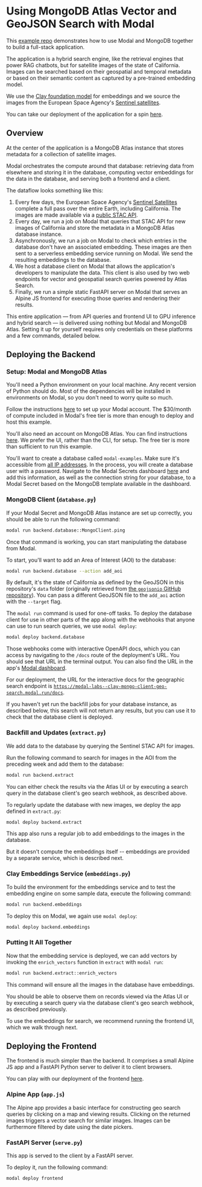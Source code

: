 # Using MongoDB Atlas Vector and GeoJSON Search with Modal

This [example repo](https://github.com/modal-labs/search-california)
demonstrates how to use Modal and MongoDB together
to build a full-stack application.

The application is a hybrid search engine,
like the retrieval engines that power RAG chatbots,
but for satellite images of the state of California.
Images can be searched based on their
geospatial and temporal metadata or based on their semantic content
as captured by a pre-trained embedding model.

We use the [Clay foundation model](https://clay-foundation.github.io/model/index.html)
for embeddings and we source the images from the European Space Agency's
[Sentinel satellites](https://www.esa.int/Applications/Observing_the_Earth/Copernicus/The_Sentinel_missions).

You can take our deployment of the application for a spin
[here](https://modal-labs--clay-hybrid-search.modal.run/).

## Overview

At the center of the application is a MongoDB Atlas instance
that stores metadata for a collection of satellite images.

Modal orchestrates the compute around that database:
retrieving data from elsewhere and storing it in the database,
computing vector embeddings for the data in the database,
and serving both a frontend and a client.

The dataflow looks something like this:

1. Every few days, the European Space Agency's
   [Sentinel Satellites](https://www.esa.int/Applications/Observing_the_Earth/Copernicus/The_Sentinel_missions)
   complete a full pass over the entire Earth, including California.
   The images are made available via a [public STAC API](https://element84.com/geospatial/introducing-earth-search-v1-new-datasets-now-available/).
2. Every day, we run a job on Modal that queries that STAC API
   for new images of California and store the metadata in a MongoDB Atlas
   database instance.
3. Asynchronously, we run a job on Modal to check which entries
   in the database don't have an associated embedding.
   These images are then sent to a serverless embedding service
   running on Modal. We send the resulting embeddings to the database.
4. We host a database client on Modal that allows the application's
   developers to manipulate the data. This client is also used by two
   web endpoints for vector and geospatial search queries powered by
   Atlas Search.
5. Finally, we run a simple static FastAPI server on Modal that serves
   an Alpine JS frontend for executing those queries and rendering their results.

This entire application —
from API queries and frontend UI to GPU inference and hybrid search —
is delivered using nothing but Modal and MongoDB Atlas.
Setting it up for yourself requires only credentials on these platforms
and a few commands, detailed below.

## Deploying the Backend

### Setup: Modal and MongoDB Atlas

You'll need a Python environment on your local machine.
Any recent version of Python should do.
Most of the dependencies will be installed in environments on Modal,
so you don't need to worry quite so much.

Follow the instructions [here](https://modal.com/docs/guide#getting-started)
to set up your Modal account.
The $30/month of compute included in Modal's free tier is
more than enough to deploy and host this example.

You'll also need an account on MongoDB Atlas.
You can find instructions [here](https://www.mongodb.com/docs/atlas/getting-started/).
We prefer the UI, rather than the CLI, for setup.
The free tier is more than sufficient to run this example.

You'll want to create a database called `modal-examples`.
Make sure it's accessible from [all IP addresses](https://stackoverflow.com/questions/66035947/allow-access-from-anywhere-mongodb-atlas).
In the process, you will create a database user with a password.
Navigate to the Modal Secrets dashboard [here](https://modal.com/secrets)
and add this information, as well as the connection string for your database,
to a Modal Secret based on the MongoDB template available in the dashboard.

### MongoDB Client (`database.py`)

If your Modal Secret and MongoDB Atlas instance are set up correctly,
you should be able to run the following command:

```bash
modal run backend.database::MongoClient.ping
```

Once that command is working, you can start manipulating the database
from Modal.

To start, you'll want to add an Area of Interest (AOI) to the database:

```bash
modal run backend.database --action add_aoi
```

By default, it's the state of California as defined by the GeoJSON
in this repository's `data` folder (originally retrieved from
[the `geojsonio` GitHub repository](https://github.com/ropensci/geojsonio/blob/7e4cc683ed3d6eec38a8cae5ce03fa6d82acafc7/inst/examples/california.geojson)).
You can pass a different GeoJSON file to the `add_aoi` action
with the `--target` flag.

The `modal run` command is used for one-off tasks.
To deploy the database client for use in other parts of the app
along with the webhooks that anyone can use to run search queries,
we use `modal deploy`:

```bash
modal deploy backend.database
```

Those webhooks come with interactive OpenAPI docs,
which you can access by navigating to the `/docs` route of the deployment's URL.
You should see that URL in the terminal output.
You can also find the URL in the app's [Modal dashboard](https://modal.com/apps).

For our deployment, the URL for the interactive docs for the geographic
search endpoint is
[`https://modal-labs--clay-mongo-client-geo-search.modal.run/docs`](https://modal-labs--clay-mongo-client-geo-search.modal.run/docs).

If you haven't yet run the backfill jobs for your database instance,
as described below, this search will not return any results,
but you can use it to check that the database client is deployed.

### Backfill and Updates (`extract.py`)

We add data to the database by querying the Sentinel STAC API for images.

Run the following command to search for images in the AOI
from the preceding week and add them to the database:

```bash
modal run backend.extract
```

You can either check the results via the Atlas UI
or by executing a search query in the database client's geo search webhook,
as described above.

To regularly update the database with new images,
we deploy the app defined in `extract.py`:

```bash
modal deploy backend.extract
```

This app also runs a regular job to add embeddings to the images
in the database.

But it doesn't compute the embeddings itself --
embeddings are provided by a separate service,
which is described next.

### Clay Embeddings Service (`embeddings.py`)

To build the environment for the embeddings service
and to test the embedding engine on some sample data,
execute the following command:

```bash
modal run backend.embeddings
```

To deploy this on Modal, we again use `modal deploy`:

```bash
modal deploy backend.embeddings
```

### Putting It All Together

Now that the embedding service is deployed,
we can add vectors by invoking the `enrich_vectors`
function in `extract` with `modal run`:

```bash
modal run backend.extract::enrich_vectors
```

This command will ensure all the images in the database have embeddings.

You should be able to observe them on records viewed via the Atlas UI
or by executing a search query via the database client's geo search webhook,
as described previously.

To use the embeddings for search, we recommend running the frontend UI,
which we walk through next.

## Deploying the Frontend

The frontend is much simpler than the backend.
It comprises a small Alpine JS app and a FastAPI Python server
to deliver it to client browsers.

You can play with our deployment of the frontend
[here](https://modal-labs--clay-hybrid-search.modal.run/).

### Alpine App (`app.js`)

The Alpine app provides a basic interface for constructing geo search queries
by clicking on a map and viewing results.
Clicking on the returned images triggers a vector search for similar images.
Images can be furthermore filtered by date using the date pickers.

### FastAPI Server (`serve.py`)

This app is served to the client by a FastAPI server.

To deploy it, run the following command:

```bash
modal deploy frontend
```
